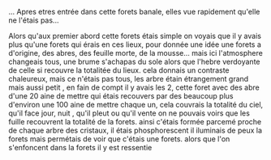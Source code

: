 






... Apres etres entrée dans cette forets banale, elles vue rapidement qu'elle ne l'étais pas...








Alors qu'aux premier abord cette forets étais simple on voyais que il y avais plus qu'une forets qui érais en ces lieux, pour donnée une idée une forets a d'origine, des abres, des feuille morte, de la mousse... mais ici l'atmosphere changeais tous, une brume s'achapas du sole alors que l'hebre verdoyante de celle si recouvre la totalitée du lieux.  cela donnais un contraste chaleureux, mais ce n'étais pas tous, les arbre étain étrangement grand mais aussi petit , en fain de compt il y avais les 2, cette foret avec des abre d'une 20 aine de mettre  qui étais recouvers par des beaucoup plus d'environ une 100 aine de mettre chaque un, cela couvrais la totalité du ciel, qu'il face jour, nuit , qu'il pleut ou qu'il vente on ne pouvais voirs que les fuille recouvrent la totalité de la forets. ainsi c'étais formée parcemé proche de chaque arbre des cristaux, il étais phosphorescent il iluminais de peux la forets mais permétais de voir que c'étais une forets. alors que l'on s'enfoncent dans la forets il y est ressentie 